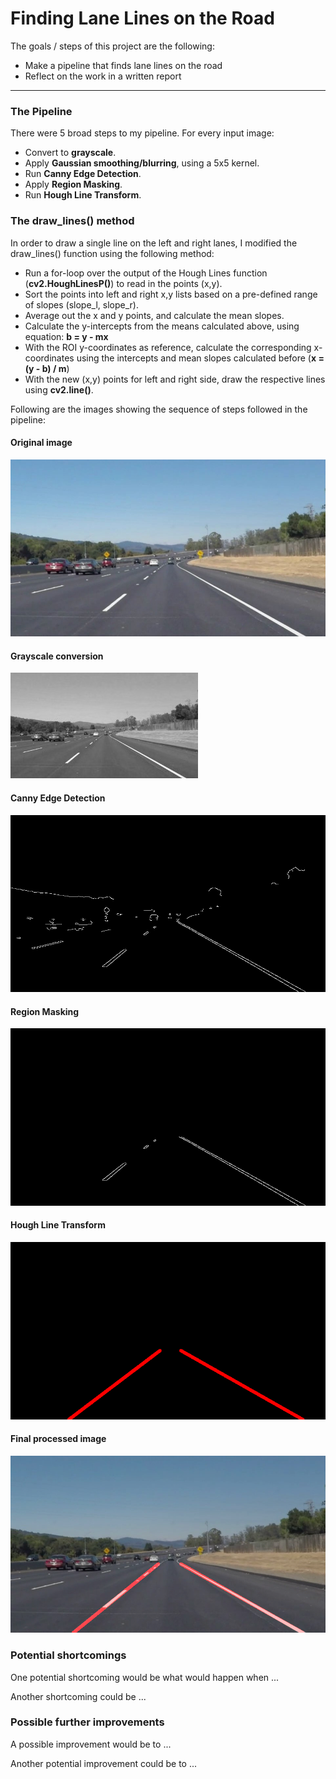 # **Finding Lane Lines on the Road** 

The goals / steps of this project are the following:
* Make a pipeline that finds lane lines on the road
* Reflect on the work in a written report


[//]: # (Image References)

[image1]: ../test_images/solidWhiteCurve.jpg "Original"
[image2]: ../examples/grayscale.jpg "Grayscale"
[image3]: ../test_images_canny_output/solidWhiteCurve.jpg "Canny detected lines"
[image4]: ../test_images_masked_output/solidWhiteCurve.jpg "Region Masking"
[image5]: ../test_images_hough_output/solidWhiteCurve.jpg "Hough Transform"
[image6]: ../test_images_output/p1_examples/solidWhiteCurve.jpg "Final image"

---

### The Pipeline

There were 5 broad steps to my pipeline. For every input image:

* Convert to **grayscale**.
* Apply **Gaussian smoothing/blurring**, using a 5x5 kernel.
* Run **Canny Edge Detection**.
* Apply **Region Masking**.
* Run **Hough Line Transform**.

### The draw_lines() method

In order to draw a single line on the left and right lanes, I modified the draw_lines() function using the following method:

* Run a for-loop over the output of the Hough Lines function (**cv2.HoughLinesP()**) to read in the points (x,y).
* Sort the points into left and right x,y lists based on a pre-defined range of slopes (slope_l, slope_r).
* Average out the x and y points, and calculate the mean slopes. 
* Calculate the y-intercepts from the means calculated above, using equation: **b = y - mx**
* With the ROI y-coordinates as reference, calculate the corresponding x-coordinates using the intercepts and mean slopes calculated before (**x = (y - b) / m**)
* With the new (x,y) points for left and right side, draw the respective lines using **cv2.line()**.

Following are the images showing the sequence of steps followed in the pipeline: 

#### Original image
![alt text][image1]

#### Grayscale conversion
![alt text][image2]

#### Canny Edge Detection
![alt text][image3]

#### Region Masking
![alt text][image4]

#### Hough Line Transform
![alt text][image5]

#### Final processed image
![alt text][image6]


### Potential shortcomings


One potential shortcoming would be what would happen when ... 

Another shortcoming could be ...


### Possible further improvements

A possible improvement would be to ...

Another potential improvement could be to ...

